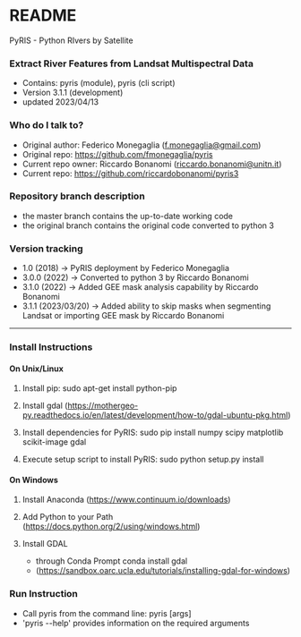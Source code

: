 # README

PyRIS - Python RIvers by Satellite

### Extract River Features from Landsat Multispectral Data

* Contains: pyris (module), pyris (cli script)
* Version 3.1.1 (development)
* updated 2023/04/13

### Who do I talk to?

* Original author: Federico Monegaglia (f.monegaglia@gmail.com)
* Original repo: https://github.com/fmonegaglia/pyris
* Current repo owner: Riccardo Bonanomi (riccardo.bonanomi@unitn.it)
* Current repo: https://github.com/riccardobonanomi/pyris3

### Repository branch description
- the master branch contains the up-to-date working code
- the original branch contains the original code converted to python 3

### Version tracking
- 1.0   (2018) 	 -> PyRIS deployment by Federico Monegaglia
- 3.0.0 (2022)       -> Converted to python 3 by Riccardo Bonanomi
- 3.1.0 (2022)       -> Added GEE mask analysis capability by Riccardo Bonanomi
- 3.1.1 (2023/03/20) -> Added ability to skip masks when segmenting Landsat or importing GEE mask by Riccardo Bonanomi

-------------
### Install Instructions

#### On Unix/Linux

1) Install pip:
     sudo apt-get install python-pip

2) Install gdal (https://mothergeo-py.readthedocs.io/en/latest/development/how-to/gdal-ubuntu-pkg.html)

3) Install dependencies for PyRIS:
     sudo pip install numpy scipy matplotlib scikit-image gdal

4) Execute setup script to install PyRIS:
     sudo python setup.py install

#### On Windows

1) Install Anaconda (https://www.continuum.io/downloads)

2) Add Python to your Path (https://docs.python.org/2/using/windows.html)

3) Install GDAL 
     - through Conda Prompt
          conda install gdal
     - (https://sandbox.oarc.ucla.edu/tutorials/installing-gdal-for-windows)

### Run Instruction
* Call pyris from the command line:
      pyris [args]
* 'pyris --help' provides information on the required arguments